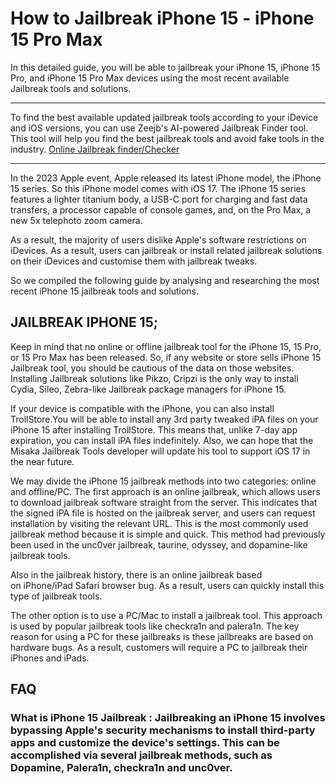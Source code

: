 # How to Jailbreak iPhone 15 - iPhone 15 Pro Max

In this detailed guide, you will be able to jailbreak your iPhone 15, iPhone 15 Pro, and iPhone 15 Pro Max devices using the most recent available Jailbreak tools and solutions. 

__________________________________________________________________________________________________________________________________________________________
To find the best available updated jailbreak tools according to your iDevice and iOS versions, you can use Zeejb's AI-powered Jailbreak Finder tool. This tool will help you find the best jailbreak tools and avoid fake tools in the industry. 
[Online Jailbreak finder/Checker](https://bit.ly/jbfinderiphone15)
__________________________________________________________________________________________________________________________________________________________
In the 2023 Apple event, Apple released its latest iPhone model, the iPhone 15 series. So this iPhone model comes with iOS 17. The iPhone 15 series features a lighter titanium body, a USB-C port for charging and fast data transfers, a processor capable of console games, and, on the Pro Max, a new 5x telephoto zoom camera.

As a result, the majority of users dislike Apple's software restrictions on iDevices. As a result, users can jailbreak or install related jailbreak solutions on their iDevices and customise them with jailbreak tweaks. 

So we compiled the following guide by analysing and researching the most recent iPhone 15 jailbreak tools and solutions. 

## JAILBREAK IPHONE 15;
Keep in mind that no online or offline jailbreak tool for the iPhone 15, 15 Pro, or 15 Pro Max has been released. So, if any website or store sells iPhone 15 Jailbreak tool, you should be cautious of the data on those websites. Installing Jailbreak solutions like Pikzo, Cripzi is the only way to install Cydia, Sileo, Zebra-like Jailbreak package managers for iPhone 15.

If your device is compatible with the iPhone, you can also install TrollStore.You will be able to install any 3rd party tweaked iPA files on your iPhone 15 after installing TrollStore. This means that, unlike 7-day app expiration, you can install iPA files indefinitely. Also, we can hope that the Misaka Jailbreak Tools developer will update his tool to support iOS 17 in the near future.  

We may divide the iPhone 15 jailbreak methods into two categories: online and offline/PC. The first approach is an online jailbreak, which allows users to download jailbreak software straight from the server. This indicates that the signed iPA file is hosted on the jailbreak server, and users can request installation by visiting the relevant URL. This is the most commonly used jailbreak method because it is simple and quick. This method had previously been used in the unc0ver jailbreak, taurine, odyssey, and dopamine-like jailbreak tools. 

Also in the jailbreak history, there is an online jailbreak based on iPhone/iPad Safari browser bug. As a result, users can quickly install this type of jailbreak tools.

The other option is to use a PC/Mac to install a jailbreak tool. This approach is used by popular jailbreak tools like checkra1n and palera1n. The key reason for using a PC for these jailbreaks is these jailbreaks are based on hardware bugs. As a result, customers will require a PC to jailbreak their iPhones and iPads. 


## FAQ
### What is iPhone 15 Jailbreak : Jailbreaking an iPhone 15 involves bypassing Apple's security mechanisms to install third-party apps and customize the device's settings. This can be accomplished via several jailbreak methods, such as Dopamine, Palera1n, checkra1n and unc0ver.
